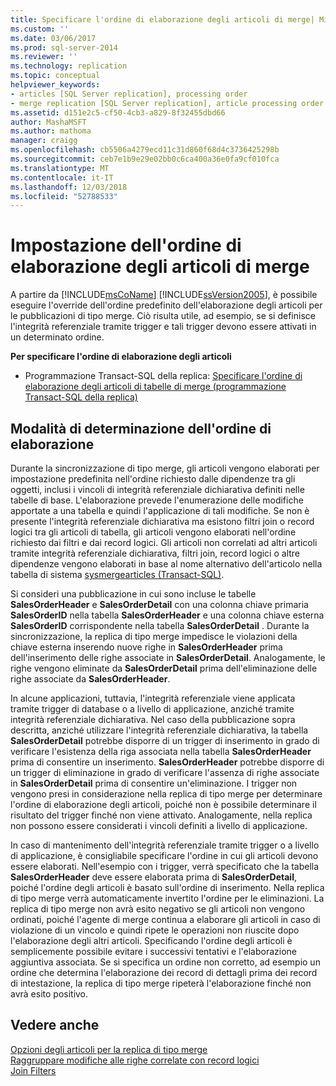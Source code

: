```yaml
---
title: Specificare l'ordine di elaborazione degli articoli di merge| Microsoft Docs
ms.custom: ''
ms.date: 03/06/2017
ms.prod: sql-server-2014
ms.reviewer: ''
ms.technology: replication
ms.topic: conceptual
helpviewer_keywords:
- articles [SQL Server replication], processing order
- merge replication [SQL Server replication], article processing order
ms.assetid: d151e2c5-cf50-4cb3-a829-8f32455dbd66
author: MashaMSFT
ms.author: mathoma
manager: craigg
ms.openlocfilehash: cb5506a4279ecd11c31d860f68d4c3736425298b
ms.sourcegitcommit: ceb7e1b9e29e02bb0c6ca400a36e0fa9cf010fca
ms.translationtype: MT
ms.contentlocale: it-IT
ms.lasthandoff: 12/03/2018
ms.locfileid: "52788533"
---
```

# <a name="specify-the-processing-order-of-merge-articles"></a>Impostazione dell'ordine di elaborazione degli articoli di merge
  A partire da [!INCLUDE[msCoName](../../../includes/msconame-md.md)] [!INCLUDE[ssVersion2005](../../../includes/ssversion2005-md.md)], è possibile eseguire l'override dell'ordine predefinito dell'elaborazione degli articoli per le pubblicazioni di tipo merge. Ciò risulta utile, ad esempio, se si definisce l'integrità referenziale tramite trigger e tali trigger devono essere attivati in un determinato ordine.  
  
 **Per specificare l'ordine di elaborazione degli articoli**  
  
-   Programmazione Transact-SQL della replica: [Specificare l'ordine di elaborazione degli articoli di tabelle di merge &#40;programmazione Transact-SQL della replica&#41;](../publish/specify-the-processing-order-of-merge-table-articles.md)  
  
## <a name="how-processing-order-is-determined"></a>Modalità di determinazione dell'ordine di elaborazione  
 Durante la sincronizzazione di tipo merge, gli articoli vengono elaborati per impostazione predefinita nell'ordine richiesto dalle dipendenze tra gli oggetti, inclusi i vincoli di integrità referenziale dichiarativa definiti nelle tabelle di base. L'elaborazione prevede l'enumerazione delle modifiche apportate a una tabella e quindi l'applicazione di tali modifiche. Se non è presente l'integrità referenziale dichiarativa ma esistono filtri join o record logici tra gli articoli di tabella, gli articoli vengono elaborati nell'ordine richiesto dai filtri e dai record logici. Gli articoli non correlati ad altri articoli tramite integrità referenziale dichiarativa, filtri join, record logici o altre dipendenze vengono elaborati in base al nome alternativo dell'articolo nella tabella di sistema [sysmergearticles &#40;Transact-SQL&#41;](/sql/relational-databases/system-tables/sysmergearticles-transact-sql).  
  
 Si consideri una pubblicazione in cui sono incluse le tabelle **SalesOrderHeader** e **SalesOrderDetail** con una colonna chiave primaria **SalesOrderID** nella tabella **SalesOrderHeader** e una colonna chiave esterna **SalesOrderID** corrispondente nella tabella **SalesOrderDetail** . Durante la sincronizzazione, la replica di tipo merge impedisce le violazioni della chiave esterna inserendo nuove righe in **SalesOrderHeader** prima dell'inserimento delle righe associate in **SalesOrderDetail**. Analogamente, le righe vengono eliminate da **SalesOrderDetail** prima dell'eliminazione delle righe associate da **SalesOrderHeader**.  
  
 In alcune applicazioni, tuttavia, l'integrità referenziale viene applicata tramite trigger di database o a livello di applicazione, anziché tramite integrità referenziale dichiarativa. Nel caso della pubblicazione sopra descritta, anziché utilizzare l'integrità referenziale dichiarativa, la tabella **SalesOrderDetail** potrebbe disporre di un trigger di inserimento in grado di verificare l'esistenza della riga associata nella tabella **SalesOrderHeader** prima di consentire un inserimento. **SalesOrderHeader** potrebbe disporre di un trigger di eliminazione in grado di verificare l'assenza di righe associate in **SalesOrderDetail** prima di consentire un'eliminazione. I trigger non vengono presi in considerazione nella replica di tipo merge per determinare l'ordine di elaborazione degli articoli, poiché non è possibile determinare il risultato del trigger finché non viene attivato. Analogamente, nella replica non possono essere considerati i vincoli definiti a livello di applicazione.  
  
 In caso di mantenimento dell'integrità referenziale tramite trigger o a livello di applicazione, è consigliabile specificare l'ordine in cui gli articoli devono essere elaborati. Nell'esempio con i trigger, verrà specificato che la tabella **SalesOrderHeader** deve essere elaborata prima di **SalesOrderDetail**, poiché l'ordine degli articoli è basato sull'ordine di inserimento. Nella replica di tipo merge verrà automaticamente invertito l'ordine per le eliminazioni. La replica di tipo merge non avrà esito negativo se gli articoli non vengono ordinati, poiché l'agente di merge continua a elaborare gli articoli in caso di violazione di un vincolo e quindi ripete le operazioni non riuscite dopo l'elaborazione degli altri articoli. Specificando l'ordine degli articoli è semplicemente possibile evitare i successivi tentativi e l'elaborazione aggiuntiva associata. Se si specifica un ordine non corretto, ad esempio un ordine che determina l'elaborazione dei record di dettagli prima dei record di intestazione, la replica di tipo merge ripeterà l'elaborazione finché non avrà esito positivo.  
  
## <a name="see-also"></a>Vedere anche  
 [Opzioni degli articoli per la replica di tipo merge](article-options-for-merge-replication.md)   
 [Raggruppare modifiche alle righe correlate con record logici](group-changes-to-related-rows-with-logical-records.md)   
 [Join Filters](join-filters.md)  
  
  
